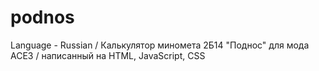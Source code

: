 # podnos
Language - Russian /
Калькулятор миномета 2Б14 "Поднос" для мода ACE3 /
написанный на HTML, JavaScript, CSS
